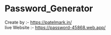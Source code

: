 # Password_Generator

Create by :- <link>https://patelmark.in/
<br>
live Website :- https://password-45868.web.app/
